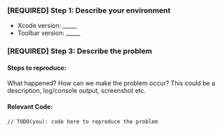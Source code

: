 ### [REQUIRED] Step 1: Describe your environment

  * Xcode version: _____
  * Toolbar version: _____

### [REQUIRED] Step 3: Describe the problem

#### Steps to reproduce:

What happened? How can we make the problem occur?
This could be a description, log/console output, screenshot etc.

#### Relevant Code:

```
// TODO(you): code here to reproduce the problem
```
